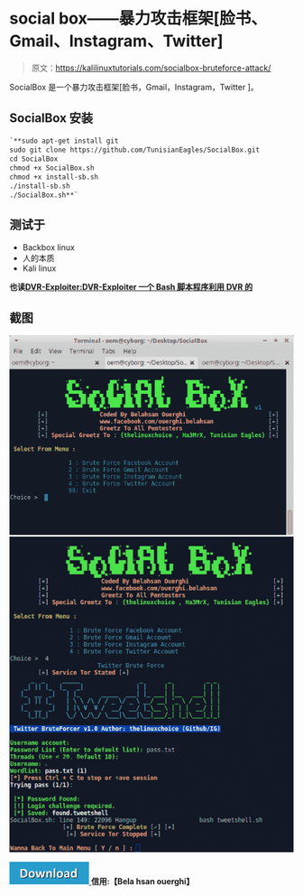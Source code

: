 # social box——暴力攻击框架[脸书、Gmail、Instagram、Twitter]

> 原文：<https://kalilinuxtutorials.com/socialbox-bruteforce-attack/>

SocialBox 是一个暴力攻击框架[脸书，Gmail，Instagram，Twitter ]。

## **SocialBox 安装**

```
`**sudo apt-get install git
sudo git clone https://github.com/TunisianEagles/SocialBox.git
cd SocialBox
chmod +x SocialBox.sh
chmod +x install-sb.sh
./install-sb.sh
./SocialBox.sh**`
```

## **测试于**

*   Backbox linux
*   人的本质
*   Kali linux

**也读[DVR-Exploiter:DVR-Exploiter 一个 Bash 脚本程序利用 DVR 的](https://kalilinuxtutorials.com/dvr-exploiter-script-program-exploit/)**

## **截图**

![](img//d7b679567dcff1dd390bf237e7dac679.png) ![](img//8a408920b4942654784a8144e32d05f2.png)

[![](img//d861a9096555aeb1980fc054015933d7.png) ](https://github.com/TunisianEagles/SocialBox#screenshots-) **信用:【Bela hsan ouerghi】**